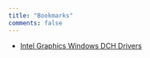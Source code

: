 ```yaml
---
title: "Bookmarks"
comments: false
---
```


- [Intel Graphics Windows DCH Drivers](https://www.intel.com/content/www/us/en/download/19344/intel-graphics-windows-dch-drivers.html)
